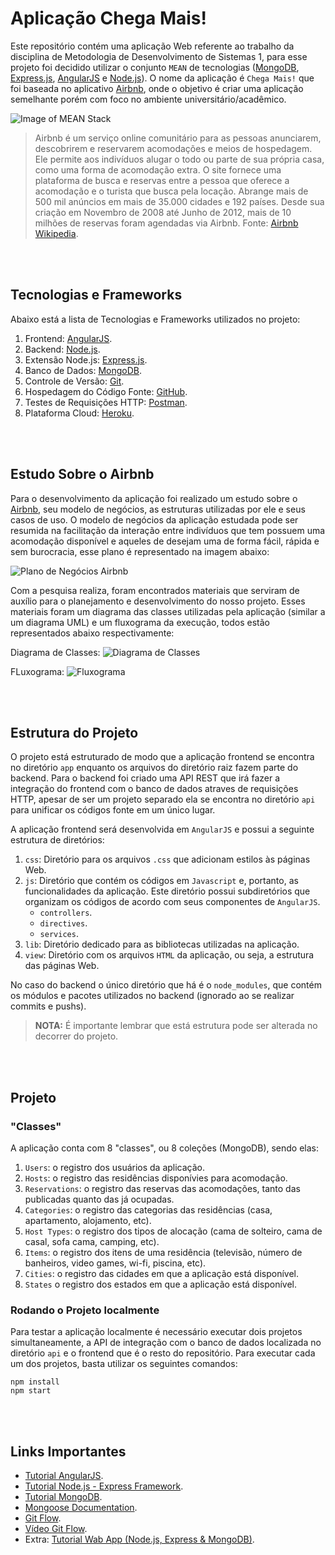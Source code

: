 # Aplicação Chega Mais!
Este repositório contém uma aplicação Web referente ao trabalho da disciplina de Metodologia de Desenvolvimento de Sistemas 1, para esse projeto foi decidido utilizar o conjunto `MEAN` de tecnologias ([MongoDB](https://www.mongodb.com/), [Express.js](https://expressjs.com/pt-br/), [AngularJS](https://angularjs.org/) e [Node.js](https://nodejs.org/en/)). O nome da aplicação é `Chega Mais!` que foi baseada no aplicativo [Airbnb](https://airbnb.com.br), onde o objetivo é criar uma aplicação semelhante porém com foco no ambiente universitário/acadêmico.

![Image of MEAN Stack](https://cdn-images-1.medium.com/max/1037/1*kkXbE9GlS73U7x1iXHP_vQ.png)

>Airbnb é um serviço online comunitário para as pessoas anunciarem, descobrirem e reservarem acomodações e meios de hospedagem. Ele permite aos indivíduos alugar o todo ou parte de sua própria casa, como uma forma de acomodação extra. O site fornece uma plataforma de busca e reservas entre a pessoa que oferece a acomodação e o turista que busca pela locação. Abrange mais de 500 mil anúncios em mais de 35.000 cidades e 192 países. Desde sua criação em Novembro de 2008 até Junho de 2012, mais de 10 milhões de reservas foram agendadas via Airbnb.
Fonte: [Airbnb Wikipedia](https://pt.wikipedia.org/wiki/Airbnb).

<br><br>

## Tecnologias e Frameworks

Abaixo está a lista de Tecnologias e Frameworks utilizados no projeto:

1. Frontend: [AngularJS](https://angularjs.org/).
2. Backend: [Node.js](https://nodejs.org/en/).
3. Extensão Node.js: [Express.js](https://expressjs.com/pt-br/).
4. Banco de Dados: [MongoDB](https://www.mongodb.com/).
4. Controle de Versão: [Git](https://git-scm.com/).
5. Hospedagem do Código Fonte: [GitHub](https://github.com/).
6. Testes de Requisições HTTP: [Postman](https://www.getpostman.com/).
7. Plataforma Cloud: [Heroku](https://www.heroku.com/).

<br><br>

## Estudo Sobre o Airbnb

Para o desenvolvimento da aplicação foi realizado um estudo sobre o [Airbnb](https://airbnb.com.br), seu modelo de negócios, as estruturas utilizadas por ele e seus casos de uso. O modelo de negócios da aplicação estudada pode ser resumida na facilitação da interação entre indivíduos que tem possuem uma acomodação disponível e aqueles de desejam uma de forma fácil, rápida e sem burocracia, esse plano é representado na imagem abaixo:

![Plano de Negócios Airbnb](https://bmtoolbox.net/wp-content/uploads/2016/06/airbnb.jpg)

Com a pesquisa realiza, foram encontrados materiais que serviram de auxílio para o planejamento e desenvolvimento do nosso projeto. Esses materiais foram um diagrama das classes utilizadas pela aplicação (similar a um diagrama UML) e um fluxograma da execução, todos estão representados abaixo respectivamente:

Diagrama de Classes:
![Diagrama de Classes](https://api.genmymodel.com/projects/_Hzs8UNK4EeaJwt5yAqWnTg/diagrams/_Hzs8UtK4EeaJwt5yAqWnTg/png?download=true)

FLuxograma:
![Fluxograma](http://pautasso.info/talks/2015/SOAMED/img/bnb-bpmn-choreo.svg)

<br><br>

## Estrutura do Projeto

O projeto está estruturado de modo que a aplicação frontend se encontra no diretório `app` enquanto os arquivos do diretório raiz fazem parte do backend. Para o backend foi criado uma API REST que irá fazer a integração do frontend com o banco de dados atraves de requisições HTTP, apesar de ser um projeto separado ela se encontra no diretório `api` para unificar os códigos fonte em um único lugar.

A aplicação frontend será desenvolvida em `AngularJS` e possui a seguinte estrutura de diretórios:

1. `css`: Diretório para os arquivos `.css` que adicionam estilos às páginas Web.
2. `js`: Diretório que contém os códigos em `Javascript` e, portanto, as funcionalidades da aplicação. Este diretório possui subdiretórios que organizam os códigos de acordo com seus componentes de `AngularJS`.
    * `controllers`.
    * `directives`. 
    * `services`.
3. `lib`: Diretório dedicado para as bibliotecas utilizadas na aplicação.
4. `view`: Diretório com os arquivos `HTML` da aplicação, ou seja, a estrutura das páginas Web.

No caso do backend o único diretório que há é o `node_modules`, que contém os módulos e pacotes utilizados no backend (ignorado ao se realizar commits e pushs).


>**NOTA:** É importante lembrar que está estrutura pode ser alterada no decorrer do projeto.

<br><br>

## Projeto

### "Classes"

A aplicação conta com 8 "classes", ou 8 coleções (MongoDB), sendo elas:

1. `Users`: o registro dos usuários da aplicação.
2. `Hosts`: o registro das residências disponívies para acomodação.
3. `Reservations`: o registro das reservas das acomodações, tanto das publicadas quanto das já ocupadas.
4. `Categories`: o registro das categorias das residências (casa, apartamento, alojamento, etc).
5. `Host Types`: o registro dos tipos de alocação (cama de solteiro, cama de casal, sofa cama, camping, etc).
6. `Items`: o registro dos itens de uma residência (televisão, número de banheiros, video games, wi-fi, piscina, etc).
7. `Cities`: o registro das cidades em que a aplicação está disponível.
8. `States` o registro dos estados em que a aplicação está disponível.

### Rodando o Projeto localmente

Para testar a aplicação localmente é necessário executar dois projetos simultaneamente, a API de integração com o banco de dados localizada no diretório `api` e o frontend que é o resto do repositório. Para executar cada um dos projetos, basta utilizar os seguintes comandos:

    npm install
    npm start

<br><br>

## Links Importantes


* [Tutorial AngularJS](https://www.youtube.com/playlist?list=PLQCmSnNFVYnTD5p2fR4EXmtlR6jQJMbPb).
* [Tutorial Node.js - Express Framework](https://www.tutorialspoint.com/nodejs/nodejs_express_framework.htm).
* [Tutorial MongoDB](https://mongodbwise.wordpress.com/2014/05/22/mongodb-guia-rapido/).
* [Mongoose Documentation](https://mongoosejs.com/docs/index.html).
* [Git Flow](https://nvie.com/posts/a-successful-git-branching-model/).
* [Vídeo Git Flow](https://www.youtube.com/watch?v=0L1zx7l6JSc).
* Extra: [Tutorial Wab App (Node.js, Express & MongoDB)](https://closebrace.com/tutorials/2017-03-02/creating-a-simple-restful-web-app-with-nodejs-express-and-mongodb).